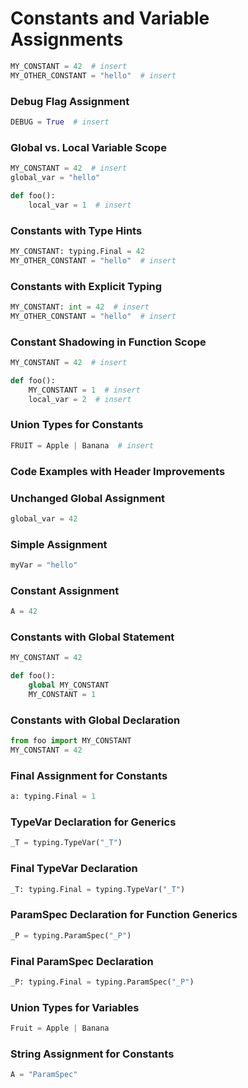 # Constants and Variable Assignments
```python
MY_CONSTANT = 42  # insert
MY_OTHER_CONSTANT = "hello"  # insert
```

### Debug Flag Assignment
```python
DEBUG = True  # insert
```

### Global vs. Local Variable Scope
```python
MY_CONSTANT = 42  # insert
global_var = "hello"

def foo():
    local_var = 1  # insert
```

### Constants with Type Hints
```python
MY_CONSTANT: typing.Final = 42
MY_OTHER_CONSTANT = "hello"  # insert
```

### Constants with Explicit Typing
```python
MY_CONSTANT: int = 42  # insert
MY_OTHER_CONSTANT = "hello"  # insert
```

### Constant Shadowing in Function Scope
```python
MY_CONSTANT = 42  # insert

def foo():
    MY_CONSTANT = 1  # insert
    local_var = 2  # insert
```

### Union Types for Constants
```python
FRUIT = Apple | Banana  # insert
```

### Code Examples with Header Improvements

### Unchanged Global Assignment
```python
global_var = 42
```

### Simple Assignment
```python
myVar = "hello"
```

### Constant Assignment
```python
A = 42
```

### Constants with Global Statement

```python
MY_CONSTANT = 42

def foo():
    global MY_CONSTANT
    MY_CONSTANT = 1
```

### Constants with Global Declaration
```python
from foo import MY_CONSTANT
MY_CONSTANT = 42
```

### Final Assignment for Constants
```python
a: typing.Final = 1
```

### TypeVar Declaration for Generics
```python
_T = typing.TypeVar("_T")
```

### Final TypeVar Declaration
```python
_T: typing.Final = typing.TypeVar("_T")
```

### ParamSpec Declaration for Function Generics
```python
_P = typing.ParamSpec("_P")
```

### Final ParamSpec Declaration
```python
_P: typing.Final = typing.ParamSpec("_P")
```

### Union Types for Variables
```python
Fruit = Apple | Banana
```

### String Assignment for Constants
```python
A = "ParamSpec"
```

